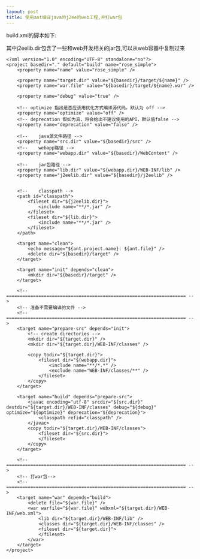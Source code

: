 ```yaml
---
layout: post
title: 使用ant编译java的j2ee的web工程,并打war包
---
```


build.xml的脚本如下:

其中j2eelib.dir包含了一些和web开发相关的jar包,可以从web容器中复制过来

    <?xml version="1.0" encoding="UTF-8" standalone="no"?>
    <project basedir="." default="build" name="rose_simple">
        <property name="name" value="rose_simple" />

        <property name="target.dir" value="${basedir}/target/${name}" />
        <property name="war.file" value="${basedir}/target/${name}.war" />

        <property name="debug" value="true" />

        <!-- optimize 指出是否应该用优化方式编译源代码，默认为 off -->
        <property name="optimize" value="off" />
        <!-- deprecation 假如为真，将会给出不建议使用的API，默认值false -->
        <property name="deprecation" value="false" />

        <!--    java源文件路径 -->
        <property name="src.dir" value="${basedir}/src" />
        <!--    webapp路径 -->
        <property name="webapp.dir" value="${basedir}/WebContent" />

        <!--    jar包路径 -->
        <property name="lib.dir" value="${webapp.dir}/WEB-INF/lib" />
        <property name="j2eelib.dir" value="${basedir}/j2eelib" />


        <!--    classpath -->
        <path id="classpath">
            <fileset dir="${j2eelib.dir}">
                <include name="**/*.jar" />
            </fileset>
            <fileset dir="${lib.dir}">
                <include name="**/*.jar" />
            </fileset>
        </path>

        <target name="clean">
            <echo message="${ant.project.name}: ${ant.file}" />
            <delete dir="${basedir}/target" />
        </target>

        <target name="init" depends="clean">
            <mkdir dir="${basedir}/target" />
        </target>

        <!-- =================================================================== -->
        <!-- 准备不需要编译的文件 -->
        <!-- =================================================================== -->
        <target name="prepare-src" depends="init">
            <!-- create directories -->
            <mkdir dir="${target.dir}" />
            <mkdir dir="${target.dir}/WEB-INF/classes" />

            <copy todir="${target.dir}">
                <fileset dir="${webapp.dir}">
                    <include name="**/*.*" />
                    <exclude name="WEB-INF/classes/**" />
                </fileset>
            </copy>
        </target>

        <target name="build" depends="prepare-src">
            <javac encoding="utf-8" srcdir="${src.dir}" destdir="${target.dir}/WEB-INF/classes" debug="${debug}" optimize="${optimize}" deprecation="${deprecation}">
                <classpath refid="classpath" />
            </javac>
            <copy todir="${target.dir}/WEB-INF/classes">
                <fileset dir="${src.dir}">
                </fileset>
            </copy>
        </target>

        <!-- =================================================================== -->
        <!-- 打war包-->
        <!-- =================================================================== -->
        <target name="war" depends="build">
            <delete file="${war.file}" />
            <war warfile="${war.file}" webxml="${target.dir}/WEB-INF/web.xml">
                <lib dir="${target.dir}/WEB-INF/lib" />
                <classes dir="${target.dir}/WEB-INF/classes" />
                <fileset dir="${target.dir}">
                </fileset>
            </war>
        </target>
    </project>